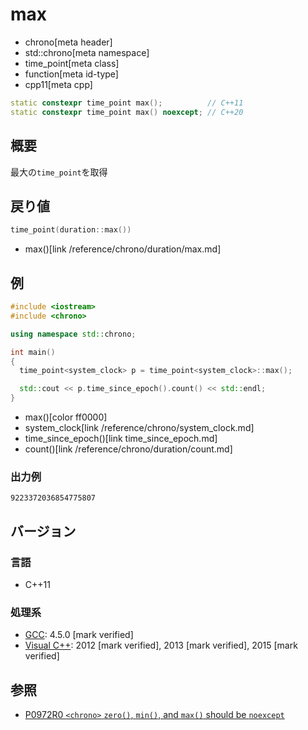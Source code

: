 # max
* chrono[meta header]
* std::chrono[meta namespace]
* time_point[meta class]
* function[meta id-type]
* cpp11[meta cpp]

```cpp
static constexpr time_point max();          // C++11
static constexpr time_point max() noexcept; // C++20
```

## 概要
最大の`time_point`を取得


## 戻り値
```cpp
time_point(duration::max())
```
* max()[link /reference/chrono/duration/max.md]


## 例
```cpp example
#include <iostream>
#include <chrono>

using namespace std::chrono;

int main()
{
  time_point<system_clock> p = time_point<system_clock>::max();

  std::cout << p.time_since_epoch().count() << std::endl;
}
```
* max()[color ff0000]
* system_clock[link /reference/chrono/system_clock.md]
* time_since_epoch()[link time_since_epoch.md]
* count()[link /reference/chrono/duration/count.md]

### 出力例
```
9223372036854775807
```

## バージョン
### 言語
- C++11

### 処理系
- [GCC](/implementation.md#gcc): 4.5.0 [mark verified]
- [Visual C++](/implementation.md#visual_cpp): 2012 [mark verified], 2013 [mark verified], 2015 [mark verified]


## 参照
- [P0972R0 `<chrono>` `zero()`, `min()`, and `max()` should be `noexcept`](http://www.open-std.org/jtc1/sc22/wg21/docs/papers/2018/p0972r0.pdf)
